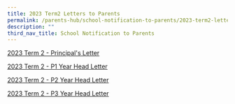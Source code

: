 ```yaml
---
title: 2023 Term2 Letters to Parents
permalink: /parents-hub/school-notification-to-parents/2023-term2-letters-to-parents/
description: ""
third_nav_title: School Notification to Parents
---
```

[2023 Term 2 - Principal's Letter](/files/2023%20-%20Term%202%20-%20Principal's%20Letter.pdf)

[2023 Term 2 - P1 Year Head Letter](/files/2023%20Term%202%20-%20P1%20Year%20Head%20Letter.pdf)

[2023 Term 2 - P2 Year Head Letter](/files/2023%20Term%202%20-%20P2%20Year%20Head%20Letter.pdf)

[2023 Term 2 - P3 Year Head Letter](/files/2023%20Term%202%20-%20P3%20Year%20Head%20Letter.pdf)
